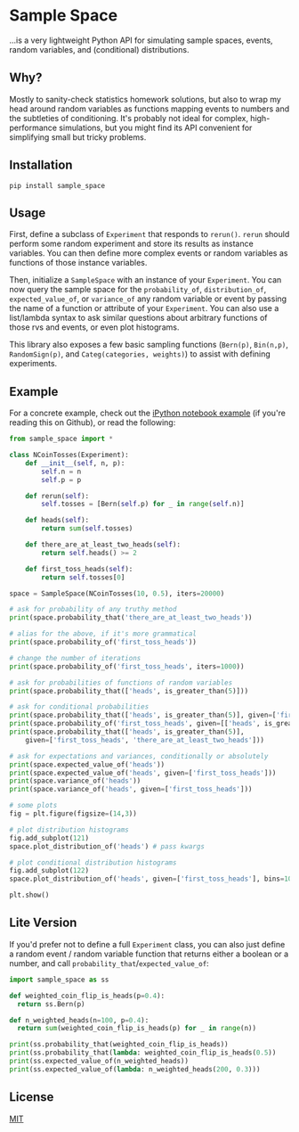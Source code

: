 # Sample Space

...is a very lightweight Python API for simulating sample spaces, events, random variables, and (conditional) distributions.

## Why?

Mostly to sanity-check statistics homework solutions, but also to wrap my head around random variables as functions mapping events to numbers and the subtleties of conditioning. It's probably not ideal for complex, high-performance simulations, but you might find its API convenient for simplifying small but tricky problems.

## Installation

```
pip install sample_space
```

## Usage

First, define a subclass of `Experiment` that responds to `rerun()`. `rerun` should perform some random experiment and store its results as instance variables. You can then define more complex events or random variables as functions of those instance variables.

Then, initialize a `SampleSpace` with an instance of your `Experiment`. You can now query the sample space for the `probability_of`, `distribution_of`, `expected_value_of`, or `variance_of` any random variable or event by passing the name of a function or attribute of your `Experiment`. You can also use a list/lambda syntax to ask similar questions about arbitrary functions of those rvs and events, or even plot histograms.

This library also exposes a few basic sampling functions (`Bern(p)`, `Bin(n,p)`, `RandomSign(p)`, and `Categ(categories, weights)`) to assist with defining experiments.

## Example

For a concrete example, check out the [iPython notebook example](./example.ipynb) (if you're reading this on Github), or read the following:

```python
from sample_space import *

class NCoinTosses(Experiment):
    def __init__(self, n, p):
        self.n = n
        self.p = p

    def rerun(self):
        self.tosses = [Bern(self.p) for _ in range(self.n)]

    def heads(self):
        return sum(self.tosses)

    def there_are_at_least_two_heads(self):
        return self.heads() >= 2

    def first_toss_heads(self):
        return self.tosses[0]

space = SampleSpace(NCoinTosses(10, 0.5), iters=20000)

# ask for probability of any truthy method
print(space.probability_that('there_are_at_least_two_heads'))

# alias for the above, if it's more grammatical
print(space.probability_of('first_toss_heads'))

# change the number of iterations
print(space.probability_of('first_toss_heads', iters=1000))

# ask for probabilities of functions of random variables
print(space.probability_that(['heads', is_greater_than(5)]))

# ask for conditional probabilities
print(space.probability_that(['heads', is_greater_than(5)], given=['first_toss_heads']))
print(space.probability_of('first_toss_heads', given=[['heads', is_greater_than(5)]]))
print(space.probability_that(['heads', is_greater_than(5)],
    given=['first_toss_heads', 'there_are_at_least_two_heads']))

# ask for expectations and variances, conditionally or absolutely
print(space.expected_value_of('heads'))
print(space.expected_value_of('heads', given=['first_toss_heads']))
print(space.variance_of('heads'))
print(space.variance_of('heads', given=['first_toss_heads']))

# some plots
fig = plt.figure(figsize=(14,3))

# plot distribution histograms
fig.add_subplot(121)
space.plot_distribution_of('heads') # pass kwargs

# plot conditional distribution histograms
fig.add_subplot(122)
space.plot_distribution_of('heads', given=['first_toss_heads'], bins=10) # can pass kwargs

plt.show()
```

## Lite Version

If you'd prefer not to define a full `Experiment` class, you can also just define a random event / random variable function that returns either a boolean or a number, and call `probability_that`/`expected_value_of`:

```python
import sample_space as ss

def weighted_coin_flip_is_heads(p=0.4):
  return ss.Bern(p)

def n_weighted_heads(n=100, p=0.4):
  return sum(weighted_coin_flip_is_heads(p) for _ in range(n))

print(ss.probability_that(weighted_coin_flip_is_heads))
print(ss.probability_that(lambda: weighted_coin_flip_is_heads(0.5))
print(ss.expected_value_of(n_weighted_heads))
print(ss.expected_value_of(lambda: n_weighted_heads(200, 0.3)))
```

## License

[MIT](http://opensource.org/licenses/MIT)
